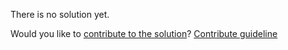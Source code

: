 
There is no solution yet.

Would you like to [contribute to the solution](https://github.com/BFEdev/BFE.dev-solutions/blob/main/problem/count-function_en.md)? [Contribute guideline](https://github.com/BFEdev/BFE.dev-solutions#how-to-contribute)
